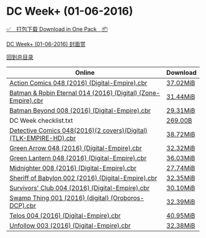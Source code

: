 # DC Week+ (01-06-2016)

[✅&emsp;打包下载 Download in One Pack&emsp;📦](https://pan.baidu.com/s/1pLigarp)

[DC Week+ (01-06-2016) 封面赏](/https://github.com/alicewish/markdown/blob/master/cover/DC-Week-01-06-2016-Covers.md)



[回到总目录](https://github.com/alicewish/markdown/blob/master/Catalogs.md)



Online | Download
--- | ---
[Action Comics 048 (2016) (Digital-Empire).cbr](https://github.com/alicewish/markdown/blob/master/comic/Action-Comics-048-2016-Digital-Empire-cbr.md) | [37.02MiB](https://pan.baidu.com/s/1pLigarp#list/path=%2FDC%20Week%202016%20Q1%2FDC%20Week%2B%20%2801-06-2016%29%2F%E3%82%AD%E3%82%A2%E3%82%BF%E3%82%B3%E3%82%B9%E3%82%BD%E3%82%B3%E3%82%B9%E3%82%BB%E3%82%BD%E3%82%BB%E3%82%A6%E3%82%BF%E3%82%AA%E3%82%BD%E3%82%BD%E3%82%B1%E3%82%AD%E3%82%B3%E3%82%B7%E3%82%B9%E3%82%AF%E3%82%AF%E3%82%B3%E3%82%AA%E3%82%AA%E3%82%BD%E3%82%AD%E3%82%B7%E3%82%AF%E3%82%B7%E3%82%A8&parentPath=%2FDC%20Week%202016%20Q1)
[Batman & Robin Eternal 014 (2016) (Digital) (Zone-Empire).cbr](https://github.com/alicewish/markdown/blob/master/comic/Batman-Robin-Eternal-014-2016-Digital-Zone-Empire-cbr.md) | [31.44MiB](https://pan.baidu.com/s/1pLigarp#list/path=%2FDC%20Week%202016%20Q1%2FDC%20Week%2B%20%2801-06-2016%29%2F%E3%82%B5%E3%82%BF%E3%82%A8%E3%82%AF%E3%82%A6%E3%82%A2%E3%82%A2%E3%82%A8%E3%82%B9%E3%82%BB%E3%82%B7%E3%82%B9%E3%82%B9%E3%82%B1%E3%82%B9%E3%82%B9%E3%82%A6%E3%82%AA%E3%82%B3%E3%82%B9%E3%82%BF%E3%82%B3%E3%82%BD%E3%82%A4%E3%82%A4%E3%82%A6%E3%82%A4%E3%82%AB%E3%82%BF%E3%82%AD%E3%82%AA%E3%82%B7&parentPath=%2FDC%20Week%202016%20Q1)
[Batman Beyond 008 (2016) (Digital-Empire).cbr](https://github.com/alicewish/markdown/blob/master/comic/Batman-Beyond-008-2016-Digital-Empire-cbr.md) | [29.31MiB](https://pan.baidu.com/s/1pLigarp#list/path=%2FDC%20Week%202016%20Q1%2FDC%20Week%2B%20%2801-06-2016%29%2F%E3%82%B7%E3%82%A8%E3%82%B9%E3%82%AB%E3%82%A6%E3%82%BD%E3%82%AD%E3%82%A6%E3%82%AF%E3%82%A2%E3%82%AB%E3%82%A2%E3%82%AD%E3%82%B9%E3%82%B7%E3%82%A4%E3%82%B7%E3%82%A4%E3%82%AF%E3%82%BB%E3%82%A6%E3%82%A8%E3%82%B1%E3%82%B9%E3%82%BD%E3%82%B7%E3%82%BB%E3%82%B3%E3%82%BF%E3%82%BD%E3%82%AD%E3%82%B5&parentPath=%2FDC%20Week%202016%20Q1)
DC Week checklist.txt | [269.00B](https://pan.baidu.com/s/1pLigarp#list/path=%2FDC%20Week%202016%20Q1%2FDC%20Week%2B%20%2801-06-2016%29%2F%E3%82%A4%E3%82%B5%E3%82%AF%E3%82%A4%E3%82%B5%E3%82%AA%E3%82%AF%E3%82%B5%E3%82%B5%E3%82%AD%E3%82%B7%E3%82%A4%E3%82%B5%E3%82%B5%E3%82%BB%E3%82%A4%E3%82%A2%E3%82%AD%E3%82%A8%E3%82%B9%E3%82%AD%E3%82%A8%E3%82%BF%E3%82%A4%E3%82%B1%E3%82%A6%E3%82%AF%E3%82%BD%E3%82%BD%E3%82%B1%E3%82%AD%E3%82%A2&parentPath=%2FDC%20Week%202016%20Q1)
[Detective Comics 048(2016)(2 covers)(Digital)(TLK-EMPIRE-HD).cbr](https://github.com/alicewish/markdown/blob/master/comic/Detective-Comics-048-2016-2-covers-Digital-TLK-EMPIRE-HD-cbr.md) | [38.72MiB](https://pan.baidu.com/s/1pLigarp#list/path=%2FDC%20Week%202016%20Q1%2FDC%20Week%2B%20%2801-06-2016%29%2F%E3%82%A6%E3%82%A4%E3%82%BD%E3%82%A6%E3%82%AB%E3%82%B3%E3%82%AA%E3%82%A6%E3%82%B9%E3%82%AD%E3%82%A6%E3%82%AD%E3%82%BF%E3%82%A4%E3%82%BF%E3%82%B7%E3%82%BF%E3%82%A8%E3%82%B1%E3%82%A4%E3%82%B3%E3%82%A8%E3%82%AB%E3%82%BF%E3%82%A4%E3%82%AA%E3%82%B1%E3%82%AA%E3%82%A8%E3%82%A6%E3%82%B9%E3%82%B1&parentPath=%2FDC%20Week%202016%20Q1)
[Green Arrow 048 (2016) (Digital-Empire).cbr](https://github.com/alicewish/markdown/blob/master/comic/Green-Arrow-048-2016-Digital-Empire-cbr.md) | [32.32MiB](https://pan.baidu.com/s/1pLigarp#list/path=%2FDC%20Week%202016%20Q1%2FDC%20Week%2B%20%2801-06-2016%29%2F%E3%82%B3%E3%82%A8%E3%82%A4%E3%82%A4%E3%82%B9%E3%82%B9%E3%82%B9%E3%82%B3%E3%82%BF%E3%82%AD%E3%82%A2%E3%82%B9%E3%82%A4%E3%82%B7%E3%82%B3%E3%82%BF%E3%82%A8%E3%82%BD%E3%82%BD%E3%82%A2%E3%82%BB%E3%82%B1%E3%82%AD%E3%82%B3%E3%82%B3%E3%82%A8%E3%82%B9%E3%82%BF%E3%82%A8%E3%82%B1%E3%82%BB%E3%82%AB&parentPath=%2FDC%20Week%202016%20Q1)
[Green Lantern 048 (2016) (Digital-Empire).cbr](https://github.com/alicewish/markdown/blob/master/comic/Green-Lantern-048-2016-Digital-Empire-cbr.md) | [36.03MiB](https://pan.baidu.com/s/1pLigarp#list/path=%2FDC%20Week%202016%20Q1%2FDC%20Week%2B%20%2801-06-2016%29%2F%E3%82%B7%E3%82%AA%E3%82%BF%E3%82%AB%E3%82%A8%E3%82%AB%E3%82%B1%E3%82%A4%E3%82%A4%E3%82%B7%E3%82%AB%E3%82%BB%E3%82%A8%E3%82%A2%E3%82%B5%E3%82%A4%E3%82%AA%E3%82%BB%E3%82%AB%E3%82%AD%E3%82%AA%E3%82%AA%E3%82%AF%E3%82%A2%E3%82%AB%E3%82%B5%E3%82%B7%E3%82%BF%E3%82%B1%E3%82%A6%E3%82%B9%E3%82%A6&parentPath=%2FDC%20Week%202016%20Q1)
[Midnighter 008 (2016) (Digital-Empire).cbr](https://github.com/alicewish/markdown/blob/master/comic/Midnighter-008-2016-Digital-Empire-cbr.md) | [27.74MiB](https://pan.baidu.com/s/1pLigarp#list/path=%2FDC%20Week%202016%20Q1%2FDC%20Week%2B%20%2801-06-2016%29%2F%E3%82%AB%E3%82%B7%E3%82%AD%E3%82%B1%E3%82%BD%E3%82%AF%E3%82%BB%E3%82%A8%E3%82%B3%E3%82%AD%E3%82%BF%E3%82%A4%E3%82%AF%E3%82%AF%E3%82%AF%E3%82%AB%E3%82%A4%E3%82%B9%E3%82%AF%E3%82%B9%E3%82%AA%E3%82%B5%E3%82%B1%E3%82%B7%E3%82%AF%E3%82%B5%E3%82%BB%E3%82%BF%E3%82%B5%E3%82%A4%E3%82%B5%E3%82%AF&parentPath=%2FDC%20Week%202016%20Q1)
[Sheriff of Babylon 002 (2016) (Digital-Empire).cbr](https://github.com/alicewish/markdown/blob/master/comic/Sheriff-of-Babylon-002-2016-Digital-Empire-cbr.md) | [32.35MiB](https://pan.baidu.com/s/1pLigarp#list/path=%2FDC%20Week%202016%20Q1%2FDC%20Week%2B%20%2801-06-2016%29%2F%E3%82%BB%E3%82%AF%E3%82%A6%E3%82%AF%E3%82%BD%E3%82%B7%E3%82%B1%E3%82%A4%E3%82%B5%E3%82%AB%E3%82%B9%E3%82%AB%E3%82%B9%E3%82%AB%E3%82%B1%E3%82%BB%E3%82%BF%E3%82%BD%E3%82%B9%E3%82%AF%E3%82%A2%E3%82%AF%E3%82%AD%E3%82%AD%E3%82%BF%E3%82%A6%E3%82%B3%E3%82%AA%E3%82%B5%E3%82%AB%E3%82%B5%E3%82%B9&parentPath=%2FDC%20Week%202016%20Q1)
[Survivors' Club 004 (2016) (Digital-Empire).cbr](https://github.com/alicewish/markdown/blob/master/comic/Survivors-Club-004-2016-Digital-Empire-cbr.md) | [30.10MiB](https://pan.baidu.com/s/1pLigarp#list/path=%2FDC%20Week%202016%20Q1%2FDC%20Week%2B%20%2801-06-2016%29%2F%E3%82%BB%E3%82%AD%E3%82%B5%E3%82%B7%E3%82%AD%E3%82%BF%E3%82%B9%E3%82%A4%E3%82%B5%E3%82%AD%E3%82%AD%E3%82%AA%E3%82%B9%E3%82%AB%E3%82%A8%E3%82%A4%E3%82%BB%E3%82%B5%E3%82%B1%E3%82%A8%E3%82%AB%E3%82%AF%E3%82%B3%E3%82%A4%E3%82%A4%E3%82%AF%E3%82%A4%E3%82%BF%E3%82%BD%E3%82%A4%E3%82%B9%E3%82%A6&parentPath=%2FDC%20Week%202016%20Q1)
[Swamp Thing 001 (2016) (digital) (Oroboros-DCP).cbr](https://github.com/alicewish/markdown/blob/master/comic/Swamp-Thing-001-2016-digital-Oroboros-DCP-cbr.md) | [32.39MiB](https://pan.baidu.com/s/1pLigarp#list/path=%2FDC%20Week%202016%20Q1%2FDC%20Week%2B%20%2801-06-2016%29%2F%E3%82%AF%E3%82%AF%E3%82%A6%E3%82%A8%E3%82%A2%E3%82%AA%E3%82%A4%E3%82%BD%E3%82%A8%E3%82%BF%E3%82%BD%E3%82%A4%E3%82%AD%E3%82%B5%E3%82%B9%E3%82%AF%E3%82%AA%E3%82%AB%E3%82%B5%E3%82%B3%E3%82%B3%E3%82%AA%E3%82%BD%E3%82%AA%E3%82%B5%E3%82%A8%E3%82%AA%E3%82%BF%E3%82%B1%E3%82%AA%E3%82%B1%E3%82%BB&parentPath=%2FDC%20Week%202016%20Q1)
[Telos 004 (2016) (Digital-Empire).cbr](https://github.com/alicewish/markdown/blob/master/comic/Telos-004-2016-Digital-Empire-cbr.md) | [40.95MiB](https://pan.baidu.com/s/1pLigarp#list/path=%2FDC%20Week%202016%20Q1%2FDC%20Week%2B%20%2801-06-2016%29%2F%E3%82%BD%E3%82%BF%E3%82%AB%E3%82%B1%E3%82%A8%E3%82%A8%E3%82%AB%E3%82%A8%E3%82%AF%E3%82%AF%E3%82%AF%E3%82%BF%E3%82%A8%E3%82%BD%E3%82%BF%E3%82%B1%E3%82%A6%E3%82%B3%E3%82%BB%E3%82%B9%E3%82%B9%E3%82%A4%E3%82%B5%E3%82%A6%E3%82%B7%E3%82%BD%E3%82%B7%E3%82%AD%E3%82%BF%E3%82%A2%E3%82%AA%E3%82%B7&parentPath=%2FDC%20Week%202016%20Q1)
[Unfollow 003 (2016) (Digital-Empire).cbr](https://github.com/alicewish/markdown/blob/master/comic/Unfollow-003-2016-Digital-Empire-cbr.md) | [32.38MiB](https://pan.baidu.com/s/1pLigarp#list/path=%2FDC%20Week%202016%20Q1%2FDC%20Week%2B%20%2801-06-2016%29%2F%E3%82%A6%E3%82%AA%E3%82%A2%E3%82%BF%E3%82%A2%E3%82%B9%E3%82%BB%E3%82%AD%E3%82%AB%E3%82%A2%E3%82%B9%E3%82%BB%E3%82%A8%E3%82%AA%E3%82%A6%E3%82%B9%E3%82%AB%E3%82%A2%E3%82%BB%E3%82%BD%E3%82%BD%E3%82%AB%E3%82%BB%E3%82%BB%E3%82%A8%E3%82%BB%E3%82%B7%E3%82%AA%E3%82%BD%E3%82%B9%E3%82%A8%E3%82%B1&parentPath=%2FDC%20Week%202016%20Q1)